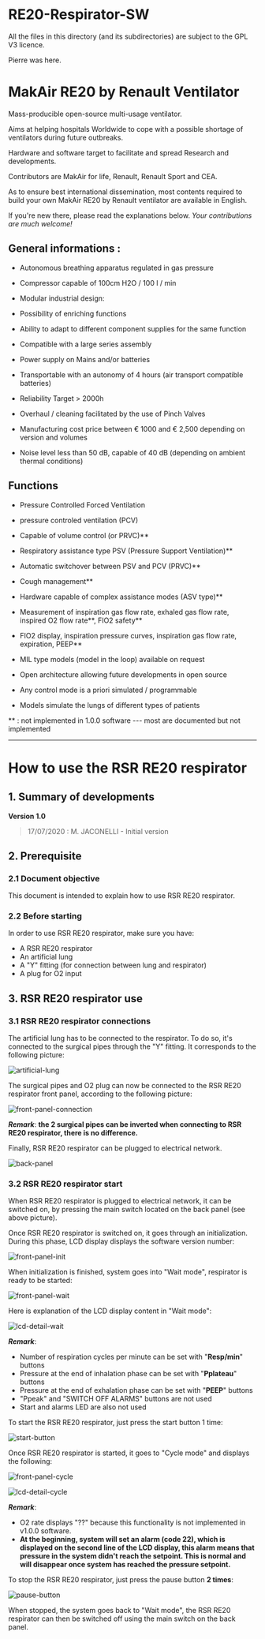 # RE20-Respirator-SW
All the files in this directory (and its subdirectories) are subject to the GPL V3 licence.

Pierre was here.

# MakAir RE20 by Renault   Ventilator 

Mass-producible open-source multi-usage ventilator.  

Aims at helping hospitals Worldwide to cope with a possible shortage of ventilators during future outbreaks. 

Hardware and software target to facilitate and spread Research and developments. 

Contributors are MakAir for life, Renault, Renault Sport and CEA. 

As to ensure best  international dissemination, most contents required to build your own MakAir RE20 by Renault ventilator are available in English. 

If you're new there, please read the explanations below. *Your contributions are much welcome!* 
 

## General informations : 

* Autonomous breathing apparatus regulated in gas pressure 

* Compressor capable of 100cm H2O / 100 l / min 

* Modular industrial design: 

* Possibility of enriching functions 

* Ability to adapt to different component supplies for the same function 

* Compatible with a large series assembly 

* Power supply on Mains and/or batteries 

* Transportable with an autonomy of 4 hours (air transport compatible batteries) 

* Reliability Target > 2000h 

* Overhaul / cleaning facilitated by the use of Pinch Valves 

* Manufacturing cost price between € 1000 and € 2,500 depending on version and volumes 

* Noise level less than 50 dB, capable of 40 dB (depending on ambient thermal conditions) 

 

## Functions 

* Pressure Controlled Forced Ventilation 

* pressure controled ventilation (PCV) 

* Capable of volume control (or PRVC)** 

* Respiratory assistance type PSV (Pressure Support Ventilation)** 

* Automatic switchover between PSV and PCV (PRVC)** 

* Cough management** 

* Hardware capable of complex assistance modes (ASV type)** 

* Measurement of inspiration gas flow rate, exhaled gas flow rate, inspired O2 flow rate**, FIO2 safety** 

* FIO2 display, inspiration pressure curves, inspiration gas flow rate, expiration, PEEP** 

* MIL type models (model in the loop) available on request 

* Open architecture allowing future developments in open source 

* Any control mode is a priori simulated / programmable 

* Models simulate the lungs of different types of patients 

 

** :   not implemented in 1.0.0 software --- most are documented but not implemented

***

# How to use the RSR RE20 respirator

## 1.	Summary of developments


**Version 1.0**
> 17/07/2020 : M. JACONELLI - Initial version

## 2.	Prerequisite
### 2.1	Document objective

This document is intended to explain how to use RSR RE20 respirator.
### 2.2	Before starting

In order to use RSR RE20 respirator, make sure you have:
-	A RSR RE20 respirator
-	An artificial lung
-	A "Y" fitting (for connection between lung and respirator)
-	A plug for O2 input

## 3.	RSR RE20 respirator use
### 3.1	RSR RE20 respirator connections

The artificial lung has to be connected to the respirator. To do so, it's connected to the surgical pipes through the "Y" fitting. It corresponds to the following picture:

![artificial-lung](img/artificial-lung.png)

The surgical pipes and O2 plug can now be connected to the RSR RE20 respirator front panel, according to the following picture:

![front-panel-connection](img/front-panel-connection.png)

***Remark***: **the 2 surgical pipes can be inverted when connecting to RSR RE20 respirator, there is no difference.**

Finally, RSR RE20 respirator can be plugged to electrical network.

![back-panel](img/back-panel.png)

### 3.2	RSR RE20 respirator start

When RSR RE20 respirator is plugged to electrical network, it can be switched on, by pressing the main switch located on the back panel (see above picture). 

Once RSR RE20 respirator is switched on, it goes through an initialization.
During this phase, LCD display displays the software version number:

![front-panel-init](img/front-panel-init.png)

When initialization is finished, system goes into "Wait mode", respirator is ready to be started:

![front-panel-wait](img/front-panel-wait.png)

Here is explanation of the LCD display content in "Wait mode":

![lcd-detail-wait](img/lcd-detail-wait.png)

***Remark***: 
-	Number of respiration cycles per minute can be set with "**Resp/min**" buttons
-	Pressure at the end of inhalation phase can be set with "**Pplateau**" buttons
-	Pressure at the end of exhalation phase can be set with "**PEEP**" buttons
-	"Ppeak" and "SWITCH OFF ALARMS" buttons are not used
-	Start and alarms LED are also not used

To start the RSR RE20 respirator, just press the start button 1 time:

![start-button](img/start-button.jpg)



Once RSR RE20 respirator is started, it goes to "Cycle mode" and displays the following:

![front-panel-cycle](img/front-panel-cycle.png)

![lcd-detail-cycle](img/lcd-detail-cycle.png)

***Remark***:
-	O2 rate displays "??" because this functionality is not implemented in v1.0.0 software.
-	**At the beginning, system will set an alarm (code 22), which is displayed on the second line of the LCD display, this alarm means that pressure in the system didn't reach the setpoint. This is normal and will disappear once system has reached the pressure setpoint.**

To stop the RSR RE20 respirator, just press the pause button **2 times**:

![pause-button](img/pause-button.jpg)

When stopped, the system goes back to "Wait mode", the RSR RE20 respirator can then be switched off using the main switch on the back panel.






